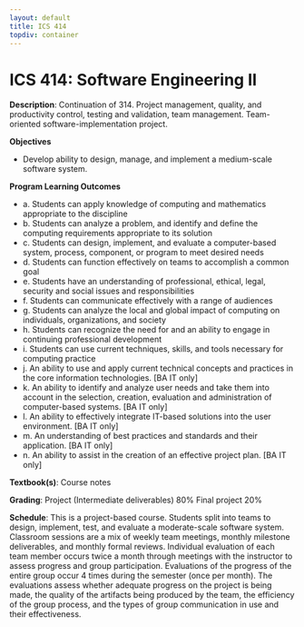 ```yaml
---
layout: default
title: ICS 414
topdiv: container
---
```


# ICS 414: Software Engineering II



**Description**: Continuation of 314. Project management, quality, and productivity control, testing and validation, team management. Team-oriented software-implementation project.

**Objectives**

* Develop ability to design, manage, and implement a medium-scale software system.

**Program Learning Outcomes**

* a. Students can apply knowledge of computing and mathematics appropriate to the discipline
* b. Students can analyze a problem, and identify and define the computing requirements appropriate to its solution
* c. Students can design, implement, and evaluate a computer-based system, process, component, or program to meet desired needs
* d. Students can function effectively on teams to accomplish a common goal
* e. Students have an understanding of professional, ethical, legal, security and social issues and responsibilities
* f. Students can communicate effectively with a range of audiences
* g. Students can analyze the local and global impact of computing on individuals, organizations, and society
* h. Students can recognize the need for and an ability to engage in continuing professional development
* i. Students can use current techniques, skills, and tools necessary for computing practice
* j. An ability to use and apply current technical concepts and practices in the core information technologies. [BA IT only]
* k. An ability to identify and analyze user needs and take them into account in the selection, creation, evaluation and administration of computer-based systems. [BA IT only]
* l. An ability to effectively integrate IT-based solutions into the user environment. [BA IT only]
* m. An understanding of best practices and standards and their application. [BA IT only]
* n. An ability to assist in the creation of an effective project plan. [BA IT only]


**Textbook(s)**: Course notes

**Grading**: Project (Intermediate deliverables) 80%
Final project 20%

**Schedule**: This is a project-based course. Students split into teams to design, implement, test, and evaluate a moderate-scale software system.  Classroom sessions are a mix of weekly team meetings, monthly milestone deliverables, and monthly formal reviews. Individual evaluation of each team member occurs twice a month through meetings with the instructor to assess progress and group participation.  Evaluations of the progress of the entire group occur 4 times during the semester (once per month). The evaluations assess whether adequate progress on the project is being made, the quality of the artifacts being produced by the team, the efficiency of the group process, and the types of group communication in use and their effectiveness.